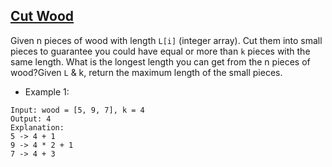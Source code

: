 ## [Cut Wood](https://leetcode.com/discuss/interview-question/354854/facebook-phone-screen-cut-wood)

Given n pieces of wood with length `L[i]` (integer array). 
Cut them into small pieces to guarantee you could have equal or more than `k` pieces with the same length. What is the longest length you can get from the n pieces of wood?Given `L` & k, return the maximum length of the small pieces.

- Example 1:
```
Input: wood = [5, 9, 7], k = 4
Output: 4
Explanation: 
5 -> 4 + 1
9 -> 4 * 2 + 1
7 -> 4 + 3
```